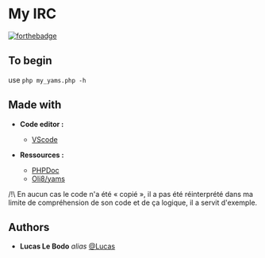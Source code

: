 My IRC
===
[![forthebadge](https://forthebadge.com/images/badges/built-with-love.svg)](https://forthebadge.com)

## To begin
use ``php my_yams.php -h``

## Made with

* __Code editor :__
    * [VScode](https://code.visualstudio.com/)
    
* __Ressources :__
    * [PHPDoc](https://www.php.net/manual/en/)
    * [Oli8/yams](https://github.com/Oli8/Yams)

/!\ En aucun cas le code n'a été « copié », il a pas été réinterprété dans ma limite de compréhension de son code et de ça logique, il a servit d'exemple.

## Authors

* **Lucas Le Bodo** _alias_ [@Lucas](https://github.com/Lucas-LeBodo)
